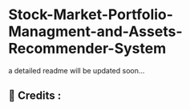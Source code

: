 # Stock-Market-Portfolio-Managment-and-Assets-Recommender-System
a detailed readme will be updated soon...

## 📌 Credits :